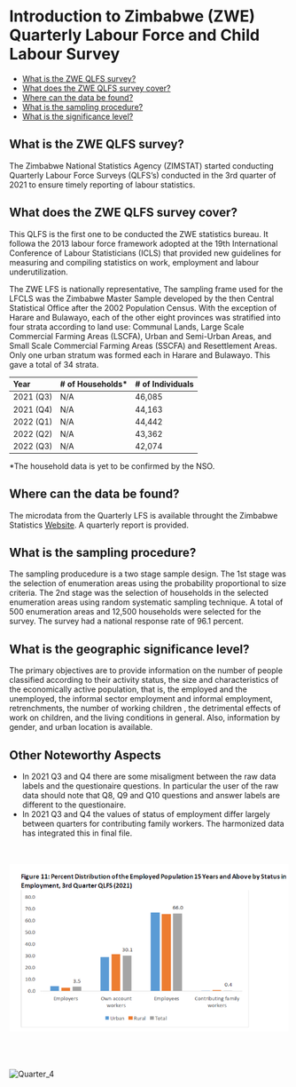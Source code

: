 # Introduction to Zimbabwe (ZWE) Quarterly Labour Force and Child Labour Survey

- [What is the ZWE QLFS survey?](#what-is-the-zwe-qlfs-survey)
- [What does the ZWE QLFS survey cover?](#what-does-the-zwe-qlfs-survey-cover)
- [Where can the data be found?](#where-can-the-data-be-found)
- [What is the sampling procedure?](#what-is-the-sampling-procedure)
- [What is the significance level?](#what-is-the-geographic-significance-level)

## What is the ZWE QLFS survey?

The Zimbabwe National Statistics Agency (ZIMSTAT) started conducting Quarterly Labour Force Surveys (QLFS’s) conducted in the 3rd quarter of 2021 to ensure timely reporting of labour statistics.

## What does the ZWE QLFS survey cover?

This QLFS is the first one to be conducted the ZWE statistics bureau. It followa the 2013 labour force framework adopted at the 19th International Conference of Labour Statisticians (ICLS) that provided new guidelines for measuring and compiling statistics on work, employment and labour underutilization. 

The ZWE LFS is nationally representative, The sampling frame used for the LFCLS was the Zimbabwe Master Sample developed by the then Central Statistical Office after the 2002 Population Census. With the
exception of Harare and Bulawayo, each of the other eight provinces was stratified into four strata according to land use: Communal Lands, Large Scale Commercial Farming Areas (LSCFA), Urban and Semi-Urban Areas, and Small Scale Commercial Farming Areas (SSCFA) and Resettlement Areas. Only one urban stratum was formed each in Harare and Bulawayo. This gave a total of 34 strata.

| Year	| # of Households*	| # of Individuals|
| :-------	| :--------		| :--------	|
| 2021 (Q3)	| N/A	| 46,085 |
| 2021 (Q4)	| N/A	| 44,163 |
| 2022 (Q1)	| N/A	| 44,442 |
| 2022 (Q2)	| N/A	| 43,362|
| 2022 (Q3)	| N/A	| 42,074 |

*The household data is yet to be confirmed by the NSO. 

## Where can the data be found?
The microdata from the Quarterly LFS is available throught the Zimbabwe Statistics [Website](https://www.zimstat.co.zw/labour-force-publications/). A quarterly report is provided. 

## What is the sampling procedure?
The sampling producedure is a two stage sample design. The 1st stage was the selection of enumeration areas using the probability proportional to size criteria. The 2nd stage was the selection of households in the selected enumeration areas using random systematic sampling technique. A total of 500 enumeration areas and 12,500 households were selected for the survey. The survey had a national response rate of 96.1 percent.

## What is the geographic significance level?
The primary objectives are to provide information on the number of people classified according to their activity status, the size and characteristics of the economically active population, that is, the employed and the unemployed, the informal sector employment and informal employment, retrenchments, the number of working children , the detrimental effects of work on children, and the living conditions in general. Also, information by gender, and urban location is available.

## Other Noteworthy Aspects

- In 2021 Q3 and Q4 there are some misaligment between the raw data labels and the questionaire questions. In particular the user of the raw data should note that Q8, Q9 and Q10 questions and answer labels are different to the questionaire.
- In 2021 Q3 and Q4 the values of status of employment differ largely between quarters for contributing family workers. The harmonized data has integrated this in final file.

<br></br>
![Quarter_3](utilities/q3_empstat.png)
<br></br>

<br></br>
![Quarter_4](utilities/q_empstat.png)
<br></br>




